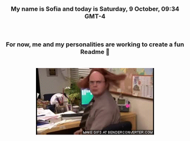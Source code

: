 


<div align="center">
<h3 >My name is Sofia and today is Saturday, 9 October, 09:34 GMT-4</h3><br>
<h3 >For now, me and my personalities are working to create a fun Readme 👋
</h3><br>
<img src='img/dwight.gif' alt='working...'/>
</div>
